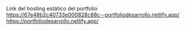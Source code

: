 Link del hosting estático del portfolio
https://67e48b2c40733e000828c88c--portfoliodesarrollo.netlify.app/
https://portfoliodesarrollo.netlify.app/
